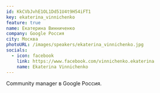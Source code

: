 ```yaml
---
id: KkCVbJvhE1OL1Dd51U4t9H54iFT1
key: ekaterina_vinnichenko
feature: true
name: Екатерина Винниченко
company: Google Россия
city: Москва
photoURL: /images/speakers/ekaterina_vinnichenko.jpg
socials:
  - icon: facebook
    link: https://www.facebook.com/vinnichenko.ekaterina
    name: Ekaterina Vinnichenko
---
```


Community manager в Google Россия.


